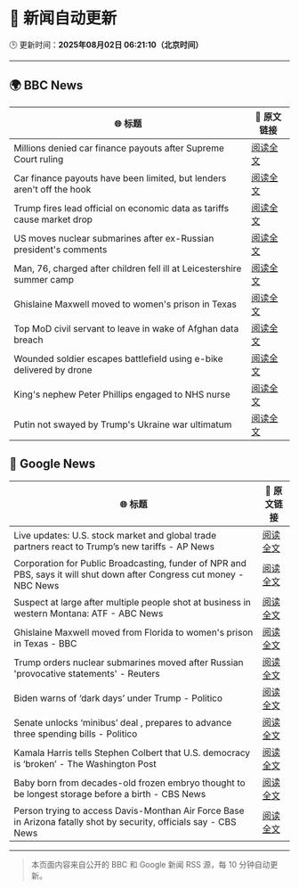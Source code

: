 # 🧠 新闻自动更新

🕒 更新时间：**2025年08月02日 06:21:10（北京时间）**

---

## 🌍 BBC News

| 🌐 标题 | 🔗 原文链接 |
|--------|-------------|
| Millions denied car finance payouts after Supreme Court ruling | [阅读全文](https://www.bbc.com/news/articles/cj9w0dj0yjyo?at_medium=RSS&at_campaign=rss) |
| Car finance payouts have been limited, but lenders aren't off the hook | [阅读全文](https://www.bbc.com/news/articles/c9qy7wy4ey1o?at_medium=RSS&at_campaign=rss) |
| Trump fires lead official on economic data as tariffs cause market drop | [阅读全文](https://www.bbc.com/news/articles/cvg3xrrzdr0o?at_medium=RSS&at_campaign=rss) |
| US moves nuclear submarines after ex-Russian president's comments | [阅读全文](https://www.bbc.com/news/articles/c93dgr2dd53o?at_medium=RSS&at_campaign=rss) |
| Man, 76, charged after children fell ill at Leicestershire summer camp | [阅读全文](https://www.bbc.com/news/articles/c4gz32kp0d0o?at_medium=RSS&at_campaign=rss) |
| Ghislaine Maxwell moved to women's prison in Texas | [阅读全文](https://www.bbc.com/news/articles/czd049y2qymo?at_medium=RSS&at_campaign=rss) |
| Top MoD civil servant to leave in wake of Afghan data breach | [阅读全文](https://www.bbc.com/news/articles/cvgprxzggz4o?at_medium=RSS&at_campaign=rss) |
| Wounded soldier escapes battlefield using e-bike delivered by drone | [阅读全文](https://www.bbc.com/news/videos/czd0lp6d009o?at_medium=RSS&at_campaign=rss) |
| King's nephew Peter Phillips engaged to NHS nurse | [阅读全文](https://www.bbc.com/news/articles/cly6kj7k97po?at_medium=RSS&at_campaign=rss) |
| Putin not swayed by Trump's Ukraine war ultimatum | [阅读全文](https://www.bbc.com/news/articles/cn845mm7xemo?at_medium=RSS&at_campaign=rss) |

## 📰 Google News

| 🌐 标题 | 🔗 原文链接 |
|--------|-------------|
| Live updates: U.S. stock market and global trade partners react to Trump’s new tariffs - AP News | [阅读全文](https://news.google.com/rss/articles/CBMiakFVX3lxTE15U2tSOGNPTzdvc09ISFVyQkRZeEU5bndvdnNDOGpHSEExX3pqcXlCdnkwNXAwS19OVmFQa2d0VnBrYVNIdDFKVzJ0NFRGem1UMHo2ZEtQdnJBMG5NNDRTZUEyRk9sRUVkM2c?oc=5) |
| Corporation for Public Broadcasting, funder of NPR and PBS, says it will shut down after Congress cut money - NBC News | [阅读全文](https://news.google.com/rss/articles/CBMiqgFBVV95cUxNQkxHOWdYcDFhcVZ5aXJLR0hheXVCVmozU2sxRmNPYmVYUklLUzJZYWZNMHJ2QTc1QlRwbThrZmo3LU5scjVzVW4zY3ppZkw5ZG1PR3VBSng5a0o4VkdsN2dLbnRNNjFNdGlLNG9ub2N5QktyZ2Q3VmJXTWJIWl9ZUFliaFBVOXJFc2V2N2hZY2lOUHU0WWpGUW1wcF9uY3ZWY05XT05XZnVZZ9IBVkFVX3lxTE9MWTdGd0pfWHczTk42MVQ5ampOcUJaUUttTnJwU0huSmJKSXN4SlF3VFc4T25yQU51dUhsUWxoRk9fQ2RwNWwtN0JwTU1DN1dsMEJmS2ZB?oc=5) |
| Suspect at large after multiple people shot at business in western Montana: ATF - ABC News | [阅读全文](https://news.google.com/rss/articles/CBMimgFBVV95cUxPc21mUEx5OHc5ek5COFA1LTRldE1RLWZYcC1kczZVQVlMMHRncW00Uko3QTF2QXl0Rng4ODVPcjdyQWZJc2JGQ0J5anRHc1oyRG5FUVlOYzNrUHo1UkZYMFBMSi1VQ25fV05DVDVyNFBLU1p0eVllSG9fTVFsS1BNNHFJQTV2UEJpbkhBS0NPMmdyZ1hUWHBkclBB0gGfAUFVX3lxTE8xNWdjV2h0WmlBVVMtaFZKU2xUaWFuYVpLWUEzZks4clY3WkpNRmpuUGlDeGNVYlZmZWY5UHNKbWJRUjNWY0djSXVRUnp0QWlkUWowR1plSHpPMlJDeWdvakhkMFBCUlRWZm9VMzByY1FjQXhqMXFNTWFGUmpYN0tmLS1SU1kwU196Y0p1ZTBuS0lVQlp1X1Y3N1Z0Tk53NA?oc=5) |
| Ghislaine Maxwell moved from Florida to women's prison in Texas - BBC | [阅读全文](https://news.google.com/rss/articles/CBMiWkFVX3lxTE9tN0hXYXFWMDNZRmQ0NURvOFFyTVlyaDdzeFh3NWNSTTE5enlKa3JKMTVBRTQ5MUNmQjVPSmxheFBVdDM3MU5XX3BfNlVxUzNlRDdPN2dGLVVpZ9IBX0FVX3lxTE5PcjZmaHZ2b1VDUkFmVWVQd2V0bUJFTC1ZMHVOalVwNEtHNHJ1dTk4MkVLdzJ0MllHZ3ZlNFVSSndST2hRb1dHQnpOM3MwaldyaFo0bFUwMUhnOWI0TW9F?oc=5) |
| Trump orders nuclear submarines moved after Russian 'provocative statements' - Reuters | [阅读全文](https://news.google.com/rss/articles/CBMitwFBVV95cUxONzV0UUY2bTZWUHZrVnY0S3hkMnlJbkZYcnJQOVNTeUFORlcxSFBRVmlvQW8xeEt6RlZJMFlhbHVESzAzNjl0Rkw5VFVhZmtwWnFIXzdwUXZEc1VhQ3dralk2eF83MVFIMERHNFk0WDdYWTN1UlNabnpYNFgzUmJFUy1DVnYtcjBFQVlqMENyMUIwV21BX0FSWkpoZFJRSDJmd3didl8xWGNqQl80MUdWWXplT3ktQmc?oc=5) |
| Biden warns of ‘dark days’ under Trump - Politico | [阅读全文](https://news.google.com/rss/articles/CBMijwFBVV95cUxOLTdjZGxBT1FuWkFvUEt0WXctNVY4OWpobk4tOGdTNnZXSmwwckw4ODFXaXJ1OFZvdmNIZ21rUHpFVjluTmhLR3hxZDNvaUtxOWh0cW10VS1lRmZYaFJiYW5lNVlvaGNSLWVyckNkaVRSV0pPNXBVeHNISWlWMV8xa3pnZGVEcGNwQ3hRZGQ0aw?oc=5) |
| Senate unlocks ‘minibus’ deal , prepares to advance three spending bills - Politico | [阅读全文](https://news.google.com/rss/articles/CBMimgFBVV95cUxPNjk1UkxxZTB3WVRteV83M0ZvNWZoMEtJUVdqNzBHbHRtRWdhbEpCRzBscXd5OTlldFo1RW92STJpbFNjdXlzOWNScENMVFVXbTNxei1BSTRsd3VYOXFnQ2NISERhcWx6SktmOVdRQ1BucUR6eVAyOVV2dUwzcGh3VlJiWGRTeHJxNVVNamlCZXg4UGFHbGJIdU1n?oc=5) |
| Kamala Harris tells Stephen Colbert that U.S. democracy is ‘broken’ - The Washington Post | [阅读全文](https://news.google.com/rss/articles/CBMinwFBVV95cUxOZGx1ODJ5V1AtNmRIM3ZyNU1ldGg3bkVLUDZKengxLVFnanNIQWZsdWZtVlFTQ1ZsZjBjenVON0tVay1MclhOZ1NmRE85akRPbGFHckNCZzB2b1gzS3dVblFkUjdKTFhrMU9rTDFYM3dGOEFzaFNXbmk4M1Z2a2R4dGh2S3Y2dUNjLVFPaHhQMURoUlBhaE9sS3ZYR1Exd3c?oc=5) |
| Baby born from decades-old frozen embryo thought to be longest storage before a birth - CBS News | [阅读全文](https://news.google.com/rss/articles/CBMimAFBVV95cUxPc1NDU283Rk9OanhwaV91UzJNLVBub3BRY0JmblpvazlTNzQ3eHNMRFhVRzhmenNqOG5aSENqZkJvbHJoNzN2eWtVUFpRX1BMZk9xakpzU1hLZXUxQ0xOcjZtejZTamZiNXoybFZPQV84RHJ3cFJ5OE9fQTRQMWxoQmljcFNoZ2RHLTQ1YmVKaGVNRnNDbWtQLdIBngFBVV95cUxOVVRpOWwzazUxNmdlbFNsZUxJZmdkOEVRcXlfWUhFSW8yWmc3LWp3UDJKZXdCU183OGN2Q0QyMl9vLWI4eUZMN2FtdTRadm5hc2dwS1czN3NNeDR3ZTAwU0NXcnZfUkdoU3hrN3REYkNVSVFIUWZBaFpOQk05TUgzTm5OVWQ2VUVYVDQ1c0xVWlJTdGQ2RnpjZFdzOVF4Zw?oc=5) |
| Person trying to access Davis-Monthan Air Force Base in Arizona fatally shot by security, officials say - CBS News | [阅读全文](https://news.google.com/rss/articles/CBMiggFBVV95cUxQT3BVSF82V211ckFjMTczLXBPVHd2VXBTem1aQXBPWlVzdG5jLWFma3B5Q3dLQ09IMVNjcGVvUGlGcWFkaFpUSGtjbUxlLWRveEJPVThHaHo2RnZFaGNUS2RTRWFOT29nTzIxakRzbnZ2bnFFdTJodEdMbEhIS0c2OFFn0gGHAUFVX3lxTFBiazMzbk1yOU55VGFZTWhJbGRfaExTMWtTS0tLVEl4UFFyOE0yUEtPNWVETjJfM21id1E4ZDVET21MdXByaEplUjZtT0xuak9MWWQ5bWxBU19rdDQ1aURkbWtyU0ZJUWtCWDVldjBBZjZ0RFFxdnNTdnVZM3k0T29EaEtDazh6WQ?oc=5) |

---
> 本页面内容来自公开的 BBC 和 Google 新闻 RSS 源，每 10 分钟自动更新。